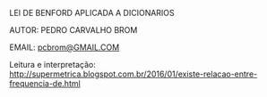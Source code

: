 LEI DE BENFORD APLICADA A DICIONARIOS

AUTOR: PEDRO CARVALHO BROM

EMAIL: pcbrom@GMAIL.COM


Leitura e interpretação: http://supermetrica.blogspot.com.br/2016/01/existe-relacao-entre-frequencia-de.html
